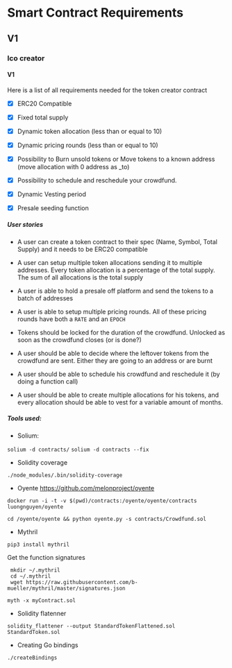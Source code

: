 # Smart Contract Requirements


## V1

### Ico creator

#### V1

Here is a list of all requirements needed for the token creator contract

- [X] ERC20 Compatible

- [X] Fixed total supply

- [X] Dynamic token allocation (less than or equal to 10)

- [X] Dynamic pricing rounds (less than or equal to 10)

- [X] Possibility to Burn unsold tokens or Move tokens to a known address (move allocation with 0 address as _to)

- [X] Possibility to schedule and reschedule your crowdfund.

- [X] Dynamic Vesting period

- [X] Presale seeding function


##### User stories

- A user can create a token contract to their spec (Name, Symbol, Total Supply) and it needs to be ERC20 compatible

- A user can setup multiple token allocations sending it to multiple addresses. Every token allocation is a percentage of the total supply. The sum of all allocations is the total supply

- A user is able to hold a presale off platform and send the tokens to a batch of addresses

- A user is able to setup multiple pricing rounds. All of these pricing rounds have both a `RATE` and an `EPOCH`

- Tokens should be locked for the duration of the crowdfund. Unlocked as soon as the crowdfund closes (or is done?)

- A user should be able to decide where the leftover tokens from the crowdfund are sent. Either they are going to an address or are burnt

- A user should be able to schedule his crowdfund and reschedule it (by doing a function call)

- A user should be able to create multiple allocations for his tokens, and every allocation should be able to vest for a variable amount of months.


##### Tools used:

- Solium:

`solium -d contracts/`
`solium -d contracts --fix`

- Solidity coverage

`./node_modules/.bin/solidity-coverage`

- Oyente https://github.com/melonproject/oyente

`docker run -i -t -v $(pwd)/contracts:/oyente/oyente/contracts luongnguyen/oyente`

`cd /oyente/oyente && python oyente.py -s contracts/Crowdfund.sol`

- Mythril

`pip3 install mythril`

Get the function signatures

```
 mkdir ~/.mythril
 cd ~/.mythril
 wget https://raw.githubusercontent.com/b-mueller/mythril/master/signatures.json
 ```


 `myth -x myContract.sol`

 - Solidity flatenner

 `solidity_flattener --output StandardTokenFlattened.sol StandardToken.sol`

 - Creating Go bindings

 `./createBindings`

